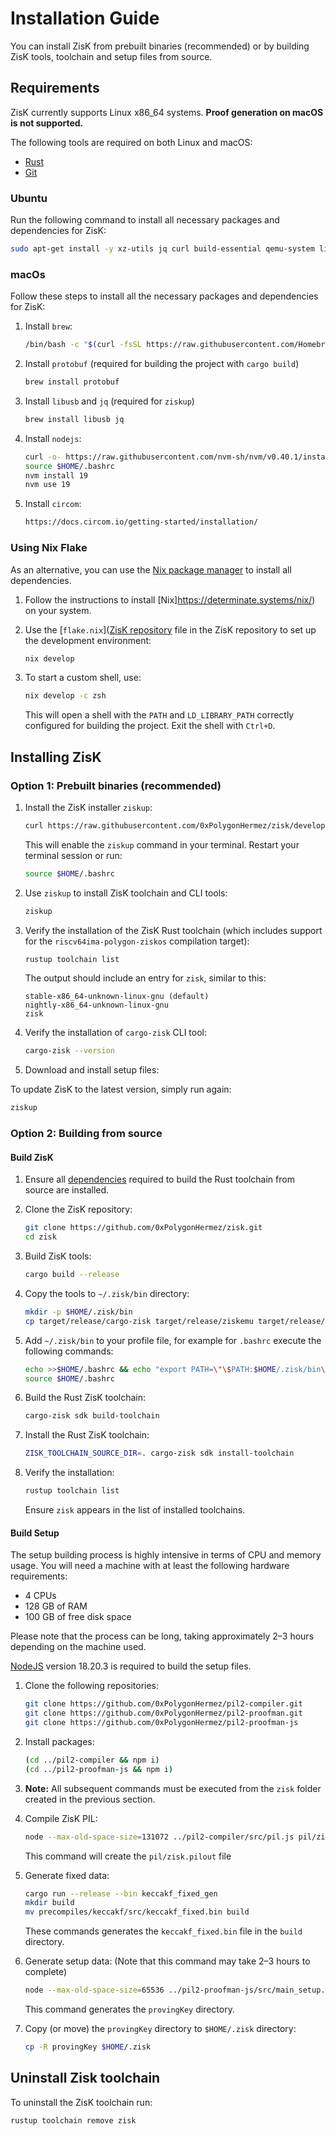 # Installation Guide

You can install ZisK from prebuilt binaries (recommended) or by building ZisK tools, toolchain and setup files from source.

## Requirements
ZisK currently supports Linux x86_64 systems. **Proof generation on macOS is not supported.**

The following tools are required on both Linux and macOS:
* [Rust](https://www.rust-lang.org/tools/install)
* [Git](https://git-scm.com/book/en/v2/Getting-Started-Installing-Git)

### Ubuntu
Run the following command to install all necessary packages and dependencies for ZisK:
```bash
sudo apt-get install -y xz-utils jq curl build-essential qemu-system libomp-dev libgmp-dev nlohmann-json3-dev protobuf-compiler uuid-dev libgrpc++-dev libsecp256k1-dev libsodium-dev libpqxx-dev nasm
```

### macOs
Follow these steps to install all the necessary packages and dependencies for ZisK:

1. Install `brew`:
    ```bash
    /bin/bash -c "$(curl -fsSL https://raw.githubusercontent.com/Homebrew/install/HEAD/install.sh)"
    ```

2. Install `protobuf` (required for building the project with `cargo build`)
    ```bash
    brew install protobuf
    ```

3. Install `libusb` and `jq` (required for `ziskup`)
    ```bash
    brew install libusb jq
    ```

4. Install `nodejs`:
    ```bash
    curl -o- https://raw.githubusercontent.com/nvm-sh/nvm/v0.40.1/install.sh | bash
    source $HOME/.bashrc
    nvm install 19
    nvm use 19
    ```

5. Install `circom`:
    ```bash
    https://docs.circom.io/getting-started/installation/
    ```

### Using Nix Flake

As an alternative, you can use the [Nix package manager](https://github.com/NixOS/nix) to install all dependencies.

1. Follow the instructions to install [Nix]https://determinate.systems/nix/) on your system.

2. Use the [`flake.nix`]([ZisK repository](https://github.com/0xPolygonHermez/zisk/blob/develop/flake.nix) file in the ZisK repository to set up the development environment:
    ```bash
    nix develop
    ```
3. To start a custom shell, use:
    ```bash
    nix develop -c zsh
    ```

    This will open a shell with the `PATH` and `LD_LIBRARY_PATH` correctly configured for building the project. Exit the shell with `Ctrl+D`.

## Installing ZisK

### Option 1: Prebuilt binaries (recommended)
1. Install the ZisK installer `ziskup`:
    ```bash
    curl https://raw.githubusercontent.com/0xPolygonHermez/zisk/develop/ziskup/install.sh  | bash
    ```

    This will enable the `ziskup` command in your terminal. Restart your terminal session or run:
    ```bash
    source $HOME/.bashrc
    ```

2. Use `ziskup` to install ZisK toolchain and CLI tools:
    ```bash
    ziskup
    ```

3. Verify the installation of the ZisK Rust toolchain (which includes support for the `riscv64ima-polygon-ziskos` compilation target):
    ```bash
    rustup toolchain list
    ```
    The output should include an entry for `zisk`, similar to this:
    ```
    stable-x86_64-unknown-linux-gnu (default)
    nightly-x86_64-unknown-linux-gnu
    zisk
    ```

4. Verify the installation of `cargo-zisk` CLI tool:
    ```bash
    cargo-zisk --version
    ```

5. Download and install setup files:

To update ZisK to the latest version, simply run again:

```bash
ziskup
```

### Option 2: Building from source

#### Build ZisK

1. Ensure all [dependencies](https://github.com/rust-lang/rust/blob/master/INSTALL.md#dependencies) required to build the Rust toolchain from source are installed.

2. Clone the ZisK repository:
    ```bash
    git clone https://github.com/0xPolygonHermez/zisk.git
    cd zisk
    ```

3. Build ZisK tools:
    ```bash
    cargo build --release
    ```

4. Copy the tools to `~/.zisk/bin` directory:
    ```bash
    mkdir -p $HOME/.zisk/bin
    cp target/release/cargo-zisk target/release/ziskemu target/release/riscv2zisk target/release/libzisk_witness.so $HOME/.zisk/bin
    ```

5. Add `~/.zisk/bin` to your profile file, for example for `.bashrc` execute the following commands:
    ```bash
    echo >>$HOME/.bashrc && echo "export PATH=\"\$PATH:$HOME/.zisk/bin\"" >> $HOME/.bashrc
    source $HOME/.bashrc
    ```

6. Build the Rust ZisK toolchain:
    ```bash
    cargo-zisk sdk build-toolchain
    ```

7. Install the Rust ZisK toolchain:
    ```bash
    ZISK_TOOLCHAIN_SOURCE_DIR=. cargo-zisk sdk install-toolchain
    ```

8. Verify the installation:
    ```bash
    rustup toolchain list
    ```
    Ensure `zisk` appears in the list of installed toolchains.

#### Build Setup
The setup building process is highly intensive in terms of CPU and memory usage. You will need a machine with at least the following hardware requirements:

* 4 CPUs
* 128 GB of RAM
* 100 GB of free disk space

Please note that the process can be long, taking approximately 2–3 hours depending on the machine used.

[NodeJS](https://nodejs.org/en/download) version 18.20.3 is required to build the setup files.

1. Clone the following repositories:
    ```bash
    git clone https://github.com/0xPolygonHermez/pil2-compiler.git
    git clone https://github.com/0xPolygonHermez/pil2-proofman.git
    git clone https://github.com/0xPolygonHermez/pil2-proofman-js
    ```
2. Install packages:
    ```bash
    (cd ../pil2-compiler && npm i)
    (cd ../pil2-proofman-js && npm i)

3. **Note:** All subsequent commands must be executed from the `zisk` folder created in the previous section.

4. Compile ZisK PIL:
    ```bash
    node --max-old-space-size=131072 ../pil2-compiler/src/pil.js pil/zisk.pil -I pil, ../pil2-proofman/pil2-components/lib/std/pil, state-machines, precompiles -o pil/zisk.pilout
    ```

    This command will create the `pil/zisk.pilout` file

5. Generate fixed data:
    ```bash
    cargo run --release --bin keccakf_fixed_gen
    mkdir build
    mv precompiles/keccakf/src/keccakf_fixed.bin build
    ```

    These commands generates the `keccakf_fixed.bin` file in the `build` directory.

6. Generate setup data: (Note that this command may take 2–3 hours to complete)
    ```bash
    node --max-old-space-size=65536 ../pil2-proofman-js/src/main_setup.js -a ./pil/zisk.pilout -b build -i ./build/keccakf_fixed.bin -r
    ```

    This command generates the `provingKey` directory.

7. Copy (or move) the `provingKey` directory to `$HOME/.zisk` directory:

    ```bash
    cp -R provingKey $HOME/.zisk
    ```

## Uninstall Zisk toolchain
To uninstall the ZisK toolchain run:
```bash
rustup toolchain remove zisk
```
